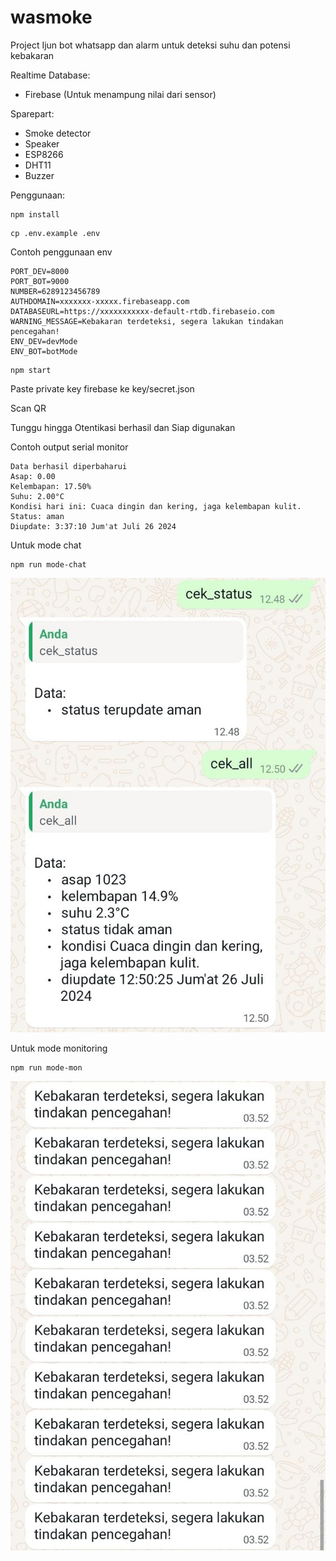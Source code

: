 # wasmoke
Project Ijun bot whatsapp dan alarm untuk deteksi suhu dan potensi kebakaran

Realtime Database:
- Firebase (Untuk menampung nilai dari sensor)

Sparepart:
- Smoke detector
- Speaker
- ESP8266
- DHT11
- Buzzer

Penggunaan:

```
npm install
```

```
cp .env.example .env
```

Contoh penggunaan env
```
PORT_DEV=8000
PORT_BOT=9000
NUMBER=6289123456789
AUTHDOMAIN=xxxxxxx-xxxxx.firebaseapp.com
DATABASEURL=https://xxxxxxxxxxx-default-rtdb.firebaseio.com
WARNING_MESSAGE=Kebakaran terdeteksi, segera lakukan tindakan pencegahan!
ENV_DEV=devMode
ENV_BOT=botMode
```

```
npm start
```

Paste private key firebase ke key/secret.json

Scan QR

Tunggu hingga Otentikasi berhasil dan Siap digunakan

Contoh output serial monitor
```
Data berhasil diperbaharui
Asap: 0.00
Kelembapan: 17.50%
Suhu: 2.00°C
Kondisi hari ini: Cuaca dingin dan kering, jaga kelembapan kulit.
Status: aman
Diupdate: 3:37:10 Jum'at Juli 26 2024
```

Untuk mode chat
```
npm run mode-chat
```
![image](https://github.com/kuliNOW/whatsappsmoke/blob/main/mode%20chat.jpg)


Untuk mode monitoring
```
npm run mode-mon
```
![image](https://github.com/kuliNOW/whatsappsmoke/blob/main/mode%20mon.jpg)